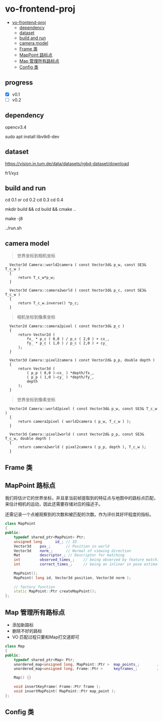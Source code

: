 # vo-frontend-proj
<!-- TOC depthFrom:2 orderedList:true--> 
- [vo-frontend-proj](#vo-frontend-proj)
  - [dependency](#dependency)
  - [dataset](#dataset)
  - [build and run](#build-and-run)
  - [camera model](#camera-model)
  - [Frame 类](#frame-类)
  - [MapPoint 路标点](#mappoint-路标点)
  - [Map 管理所有路标点](#map-管理所有路标点)
  - [Config 类](#config-类)

## progress
- [x] v0.1
- [ ] v0.2

## dependency 

opencv3.4

sudo apt install libvtk6-dev 

## dataset 

https://vision.in.tum.de/data/datasets/rgbd-dataset/download

fr1/xyz

## build and run 

cd 0.1 or 
cd 0.2 
cd 0.3 
cd 0.4 

mkdir build && cd build && cmake ..

make -j8

../run.sh


## camera model 

> 世界坐标到相机坐标

```
  Vector3d Camera::world2camera ( const Vector3d& p_w, const SE3& T_c_w )
  {
      return T_c_w*p_w;
  }

  Vector3d Camera::camera2world ( const Vector3d& p_c, const SE3& T_c_w )
  {
      return T_c_w.inverse() *p_c;
  }
```

> 相机坐标到像素坐标

```
  Vector2d Camera::camera2pixel ( const Vector3d& p_c )
  {
      return Vector2d (
          fx_ * p_c ( 0,0 ) / p_c ( 2,0 ) + cx_,
          fy_ * p_c ( 1,0 ) / p_c ( 2,0 ) + cy_
      );
  }

  Vector3d Camera::pixel2camera ( const Vector2d& p_p, double depth )
  {
      return Vector3d (
          ( p_p ( 0,0 )-cx_ ) *depth/fx_,
          ( p_p ( 1,0 )-cy_ ) *depth/fy_,
          depth
      );
  }
```

> 世界坐标到像素坐标

```
  Vector2d Camera::world2pixel ( const Vector3d& p_w, const SE3& T_c_w )
  {
      return camera2pixel ( world2camera ( p_w, T_c_w ) );
  }

  Vector3d Camera::pixel2world ( const Vector2d& p_p, const SE3& T_c_w, double depth )
  {
      return camera2world ( pixel2camera ( p_p, depth ), T_c_w );
  }
```
## Frame 类

## MapPoint 路标点

我们将估计它的世界坐标，并且拿当前帧提取到的特征点与地图中的路标点匹配，
来估计相机的运动，因此还需要存储对应的描述子。

还需记录一个点被观察到的次数和被匹配的次数。作为评价其好坏程度的指标。

```c++
class MapPoint
{
public:
    typedef shared_ptr<MapPoint> Ptr;
    unsigned long      id_; // ID
    Vector3d    pos_;       // Position in world
    Vector3d    norm_;      // Normal of viewing direction 
    Mat         descriptor_; // Descriptor for matching 
    int         observed_times_;    // being observed by feature matching algo.
    int         correct_times_;     // being an inliner in pose estimation
    
    MapPoint();
    MapPoint( long id, Vector3d position, Vector3d norm );
    
    // factory function
    static MapPoint::Ptr createMapPoint();
};
```
## Map 管理所有路标点

- 添加新路标
- 删除不好的路标
- VO 匹配过程只要和Map打交道即可

```c++
class Map
{
public:
    typedef shared_ptr<Map> Ptr;
    unordered_map<unsigned long, MapPoint::Ptr >  map_points_;        // all landmarks
    unordered_map<unsigned long, Frame::Ptr >     keyframes_;         // all key-frames

    Map() {}
    
    void insertKeyFrame( Frame::Ptr frame );
    void insertMapPoint( MapPoint::Ptr map_point );
};
```

## Config 类
